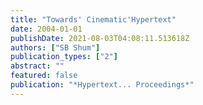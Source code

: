 ```yaml
---
title: "Towards' Cinematic'Hypertext"
date: 2004-01-01
publishDate: 2021-08-03T04:08:11.513618Z
authors: ["SB Shum"]
publication_types: ["2"]
abstract: ""
featured: false
publication: "*Hypertext... Proceedings*"
---
```


